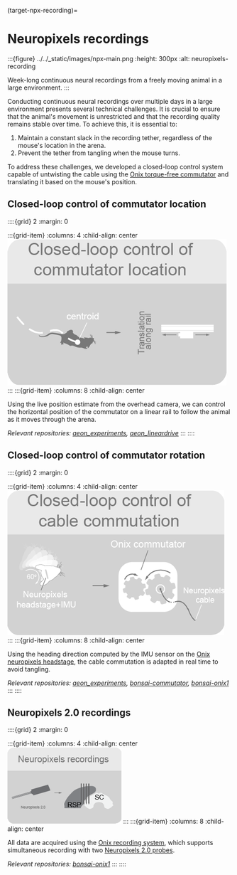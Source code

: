 (target-npx-recording)=
# Neuropixels recordings

:::{figure} ../../_static/images/npx-main.png
:height: 300px
:alt: neuropixels-recording

Week-long continuous neural recordings from a freely moving animal in a large environment.
:::

Conducting continuous neural recordings over multiple days in a large environment presents several technical challenges. 
It is crucial to ensure that the animal's movement is unrestricted and that the recording quality remains stable over time. To achieve this, it is essential to:

1. Maintain a constant slack in the recording tether, regardless of the mouse's location in the arena.
2. Prevent the tether from tangling when the mouse turns.

To address these challenges, we developed a closed-loop control system capable of untwisting the cable using the [Onix torque-free commutator](https://open-ephys.org/commutator-info) and translating it based on the mouse's position.

## Closed-loop control of commutator location
::::{grid} 2
:margin: 0

:::{grid-item}
:columns: 4
:child-align: center
![commutator-location-control](../../_static/images/npx-commutator-location.png)
:::
:::{grid-item}
:columns: 8
:child-align: center

Using the live position estimate from the overhead camera, we can control the horizontal position of the commutator on a linear rail to follow the animal as it moves through the arena. 

*Relevant repositories: [aeon_experiments](aeon-experiments-github:), [aeon_lineardrive](aeon-lineardrive-github:)*
:::
::::

## Closed-loop control of commutator rotation
::::{grid} 2
:margin: 0

:::{grid-item}
:columns: 4
:child-align: center
![commutator-rotation-control](../../_static/images/npx-commutator-rotation.png)
:::
:::{grid-item}
:columns: 8
:child-align: center

Using the heading direction computed by the IMU sensor on the [Onix neuropixels headstage](https://open-ephys.github.io/onix-docs/Hardware%20Guide/Headstages/headstage-neuropix-2e-beta.html), the cable commutation is adapted in real time to avoid tangling.

*Relevant repositories: [aeon_experiments](aeon-experiments-github:), [bonsai-commutator](https://github.com/open-ephys/bonsai-commutator), [bonsai-onix1](https://github.com/open-ephys/bonsai-onix1)*
:::
::::

## Neuropixels 2.0 recordings
::::{grid} 2
:margin: 0

:::{grid-item}
:columns: 4
:child-align: center
![npx-20-recordings](../../_static/images/npx-recording-sites.png)
:::
:::{grid-item}
:columns: 8
:child-align: center

All data are acquired using the [Onix recording system](https://open-ephys.github.io/onix-docs/index.html), which supports simultaneous recording with two [Neuropixels 2.0 probes](https://www.neuropixels.org/probe2-0). 

*Relevant repositories: [bonsai-onix1](https://github.com/open-ephys/bonsai-onix1)*
:::
::::
